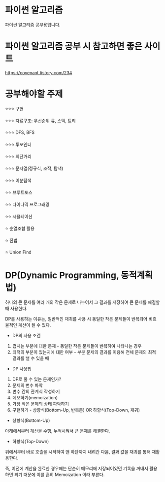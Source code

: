 # 파이썬 알고리즘

파이썬 알고리즘 공부용입니다.

# 파이썬 알고리즘 공부 시 참고하면 좋은 사이트

https://covenant.tistory.com/234

# 공부해야할 주제
⭐⭐⭐ 구현

⭐⭐⭐ 자료구조: 우선순위 큐, 스택, 트리

⭐⭐⭐ DFS, BFS

⭐⭐⭐ 투포인터

⭐⭐⭐ 최단거리

⭐⭐⭐ 문자열(정규식, 조작, 탐색)

⭐⭐⭐ 이분탐색

⭐⭐ 브루트포스

⭐⭐ 다이나믹 프로그래밍

⭐⭐ 시뮬레이션

⭐ 순열조합 활용

⭐ 진법

⭐ Union Find


# DP(Dynamic Programming, 동적계획법)
하나의 큰 문제를 여러 개의 작은 문제로 나누어서 그 결과를 저장하여 큰 문제를 해결할 때 사용한다.

DP를 사용하는 이유는, 일반적인 재귀를 사용 시 동일한 작은 문제들이 반복되어 비효율적인 계산이 될 수 있다.

- DP의 사용 조건
1. 겹치는 부분에 대한 문제 - 동일한 작은 문제들이 반복하여 나타나는 경우
2. 최적의 부분이 있는지에 대한 여부 - 부분 문제의 결과를 이용해 전체 문제의 최적 결과를 낼 수 있을 때

- DP 사용법
1. DP로 풀 수 있는 문제인가?
2. 문제의 변수 파악
3. 변수 간의 관계식 작성하기
4. 메모하기(memoization)
5. 가장 작은 문제의 상태 파악하기
6. 구현하기 - 상향식(Bottom-Up, 반복문) OR 하향식(Top-Down, 재귀)

- 상향식(Bottom-Up)

아래에서부터 계산을 수행, 누적시켜서 큰 문제를 해결한다.

- 하향식(Top-Down)

위에서부터 바로 호출을 시작하여 맨 하단까지 내려간 다음, 결과 값을 재귀를 통해 재활용한다.

즉, 이전에 계산을 완료한 경우에는 단순히 메모리에 저장되어있던 기록을 꺼내서 활용하면 되기 때문에
이를 흔히 Memoization 이라 부른다.